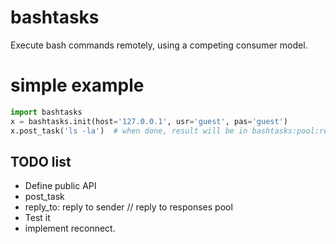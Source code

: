 # bashtasks
Execute bash commands remotely, using a competing consumer model.

# simple example
```python
import bashtasks
x = bashtasks.init(host='127.0.0.1', usr='guest', pas='guest')
x.post_task('ls -la')  # when done, result will be in bashtasks:pool:responses queue
```

## TODO list
* Define public API
* post_task
* reply_to: reply to sender // reply to responses pool
* Test it
* implement reconnect.

